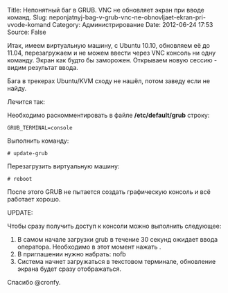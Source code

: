 Title: Непонятный баг в GRUB. VNC не обновляет экран при вводе команд.
Slug: neponjatnyj-bag-v-grub-vnc-ne-obnovljaet-ekran-pri-vvode-komand
Category: Администрирование
Date: 2012-06-24 17:53
Source: False

Итак, имеем виртуальную машину, с Ubuntu 10.10, обновляем её до 11.04, перезагружаем и не можем ввести через VNC консоль ни одну команду. Экран как будто бы заморожен. Открываем новую сессию - видим результат ввода.

Бага в трекерах Ubuntu/KVM сходу не нашёл, потом заведу если не найду.

Лечится так:

Необходимо раскомментировать в файле **/etc/default/grub** строку:

    GRUB_TERMINAL=console

Выполнить команду:

    # update-grub

Перезагрузить виртуальную машину:

    # reboot

После этого GRUB не пытается создать графическую консоль и всё работает хорошо.

UPDATE:

Чтобы сразу получить доступ к консоли можно выполнить следующее:

 1. В самом начале загрузки grub в течение 30 секунд ожидает ввода оператора. Необходимо в этот момент нажать <Esc>.
 2. В приглашении нужно набрать:
nofb<Enter>
 3. Система начнет загружаться в текстовом терминале, обновление экрана будет сразу отображаться.

Спасибо @cronfy.
